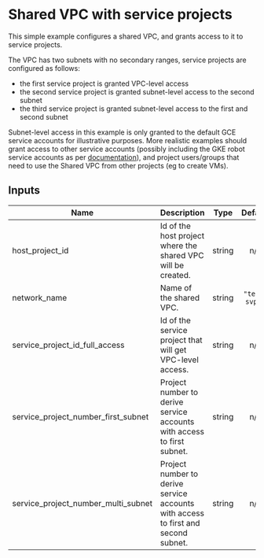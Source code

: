 # Shared VPC with service projects

This simple example configures a shared VPC, and grants access to it to service projects.

The VPC has two subnets with no secondary ranges, service projects are configured as follows:

- the first service project is granted VPC-level access
- the second service project is granted subnet-level access to the second subnet
- the third service project is granted subnet-level access to the first and second subnet

Subnet-level access in this example is only granted to the default GCE service accounts for illustrative purposes. More realistic examples should grant access to other service accounts (possibly including the GKE robot service accounts as per [documentation](https://cloud.google.com/kubernetes-engine/docs/how-to/cluster-shared-vpc)), and project users/groups that need to use the Shared VPC from other projects (eg to create VMs).

<!-- BEGINNING OF PRE-COMMIT-TERRAFORM DOCS HOOK -->
## Inputs

| Name | Description | Type | Default | Required |
|------|-------------|:----:|:-----:|:-----:|
| host\_project\_id | Id of the host project where the shared VPC will be created. | string | n/a | yes |
| network\_name | Name of the shared VPC. | string | `"test-svpc"` | no |
| service\_project\_id\_full\_access | Id of the service project that will get VPC-level access. | string | n/a | yes |
| service\_project\_number\_first\_subnet | Project number to derive service accounts with access to first subnet. | string | n/a | yes |
| service\_project\_number\_multi\_subnet | Project number to derive service accounts with access to first and second subnet. | string | n/a | yes |

<!-- END OF PRE-COMMIT-TERRAFORM DOCS HOOK -->
